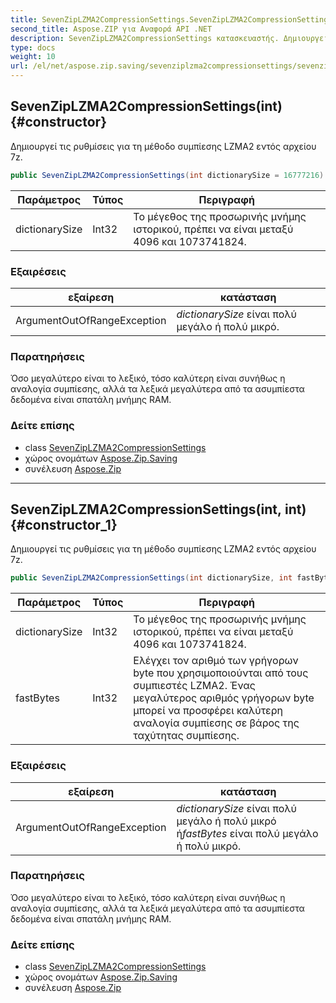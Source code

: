 ```yaml
---
title: SevenZipLZMA2CompressionSettings.SevenZipLZMA2CompressionSettings
second_title: Aspose.ZIP για Αναφορά API .NET
description: SevenZipLZMA2CompressionSettings κατασκευαστής. Δημιουργεί τις ρυθμίσεις για τη μέθοδο συμπίεσης LZMA2 εντός αρχείου 7z.
type: docs
weight: 10
url: /el/net/aspose.zip.saving/sevenziplzma2compressionsettings/sevenziplzma2compressionsettings/
---
```

## SevenZipLZMA2CompressionSettings(int) {#constructor}

Δημιουργεί τις ρυθμίσεις για τη μέθοδο συμπίεσης LZMA2 εντός αρχείου 7z.

```csharp
public SevenZipLZMA2CompressionSettings(int dictionarySize = 16777216)
```

| Παράμετρος | Τύπος | Περιγραφή |
| --- | --- | --- |
| dictionarySize | Int32 | Το μέγεθος της προσωρινής μνήμης ιστορικού, πρέπει να είναι μεταξύ 4096 και 1073741824. |

### Εξαιρέσεις

| εξαίρεση | κατάσταση |
| --- | --- |
| ArgumentOutOfRangeException | *dictionarySize* είναι πολύ μεγάλο ή πολύ μικρό. |

### Παρατηρήσεις

Όσο μεγαλύτερο είναι το λεξικό, τόσο καλύτερη είναι συνήθως η αναλογία συμπίεσης, αλλά τα λεξικά μεγαλύτερα από τα ασυμπίεστα δεδομένα είναι σπατάλη μνήμης RAM.

### Δείτε επίσης

* class [SevenZipLZMA2CompressionSettings](../)
* χώρος ονομάτων [Aspose.Zip.Saving](../../sevenziplzma2compressionsettings/)
* συνέλευση [Aspose.Zip](../../../)

---

## SevenZipLZMA2CompressionSettings(int, int) {#constructor_1}

Δημιουργεί τις ρυθμίσεις για τη μέθοδο συμπίεσης LZMA2 εντός αρχείου 7z.

```csharp
public SevenZipLZMA2CompressionSettings(int dictionarySize, int fastBytes = 32)
```

| Παράμετρος | Τύπος | Περιγραφή |
| --- | --- | --- |
| dictionarySize | Int32 | Το μέγεθος της προσωρινής μνήμης ιστορικού, πρέπει να είναι μεταξύ 4096 και 1073741824. |
| fastBytes | Int32 | Ελέγχει τον αριθμό των γρήγορων byte που χρησιμοποιούνται από τους συμπιεστές LZMA2. Ένας μεγαλύτερος αριθμός γρήγορων byte μπορεί να προσφέρει καλύτερη αναλογία συμπίεσης σε βάρος της ταχύτητας συμπίεσης. |

### Εξαιρέσεις

| εξαίρεση | κατάσταση |
| --- | --- |
| ArgumentOutOfRangeException | *dictionarySize* είναι πολύ μεγάλο ή πολύ μικρό ή*fastBytes* είναι πολύ μεγάλο ή πολύ μικρό. |

### Παρατηρήσεις

Όσο μεγαλύτερο είναι το λεξικό, τόσο καλύτερη είναι συνήθως η αναλογία συμπίεσης, αλλά τα λεξικά μεγαλύτερα από τα ασυμπίεστα δεδομένα είναι σπατάλη μνήμης RAM.

### Δείτε επίσης

* class [SevenZipLZMA2CompressionSettings](../)
* χώρος ονομάτων [Aspose.Zip.Saving](../../sevenziplzma2compressionsettings/)
* συνέλευση [Aspose.Zip](../../../)


